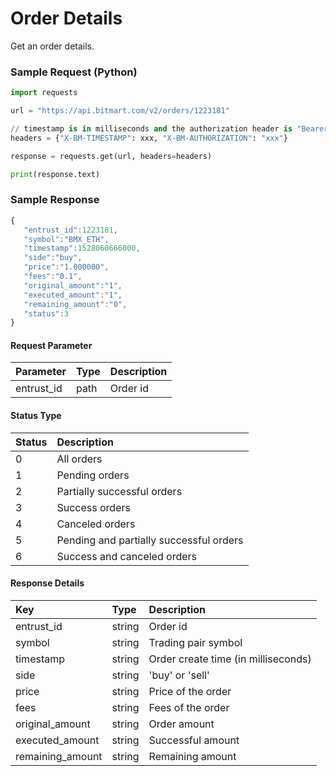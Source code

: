 # Order Details

Get an order details.

### Sample Request \(Python\)

```py
import requests

url = "https://api.bitmart.com/v2/orders/1223181"

// timestamp is in milliseconds and the authorization header is "Bearer " + token
headers = {"X-BM-TIMESTAMP": xxx, "X-BM-AUTHORIZATION": "xxx"}

response = requests.get(url, headers=headers)

print(response.text)
```

### Sample Response

```js
{
   "entrust_id":1223181,
   "symbol":"BMX_ETH",
   "timestamp":1528060666000,
   "side":"buy",
   "price":"1.000000",
   "fees":"0.1",
   "original_amount":"1",
   "executed_amount":"1",
   "remaining_amount":"0",
   "status":3
}
```

#### Request Parameter

| Parameter | Type | Description |
| :--- | :--- | :--- |
| entrust_id | path | Order id |


#### Status Type
| Status | Description |
| :--- | :--- |
| 0 | All orders |
| 1 | Pending orders |
| 2 | Partially successful orders |
| 3 | Success orders |
| 4 | Canceled orders |
| 5 | Pending and partially successful orders |
| 6 | Success and canceled orders |



#### Response Details

| Key | Type | Description |
| :--- | :--- | :--- |
| entrust_id | string | Order id |
| symbol | string | Trading pair symbol |
| timestamp | string | Order create time (in milliseconds) |
| side | string | 'buy' or 'sell' |
| price | string | Price of the order |
| fees | string | Fees of the order |
| original_amount | string | Order amount |
| executed_amount | string | Successful amount |
| remaining_amount | string | Remaining amount |





